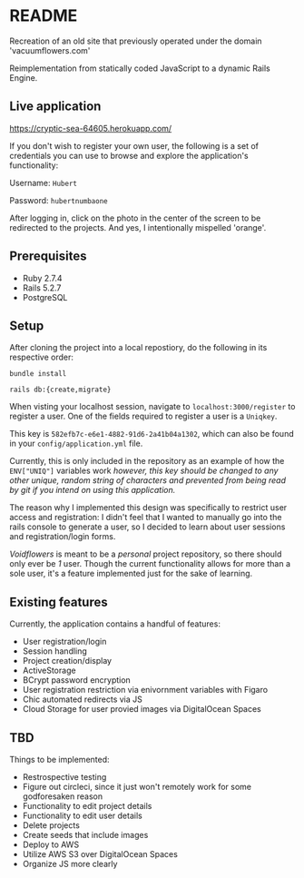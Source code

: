 # README

Recreation of an old site that previously operated under the domain 'vacuumflowers.com'

Reimplementation from statically coded JavaScript to a dynamic Rails Engine. 

## Live application

https://cryptic-sea-64605.herokuapp.com/

If you don't wish to register your own user, the following is a set of credentials you can use to browse and explore the application's functionality:

Username: `Hubert`

Password: `hubertnumbaone`


After logging in, click on the photo in the center of the screen to be redirected to the projects.
And yes, I intentionally mispelled 'orange'.


## Prerequisites
* Ruby 2.7.4
* Rails 5.2.7
* PostgreSQL


## Setup
After cloning the project into a local repostiory, do the following in its respective order:

`bundle install`

`rails db:{create,migrate}`

When visting your localhost session, navigate to `localhost:3000/register` to register a user. One of the fields required to register a user is a `Uniqkey`. 

This key is `582efb7c-e6e1-4882-91d6-2a41b04a1302`, which can also be found in your `config/application.yml` file. 

Currently, this is only included in the repository as an example of how the `ENV["UNIQ"]` variables work _however, this key should be changed to any other unique, random string of characters and prevented from being read by git if you intend on using this application._ 

The reason why I implemented this design was specifically to restrict user access and registration: I didn't feel that I wanted to manually go into the rails console to generate a user, so I decided to learn about user sessions and registration/login forms.

_Voidflowers_ is meant to be a _personal_ project repository, so there should only ever be _1_ user. Though the current functionality allows for more than a sole user, it's a feature implemented just for the sake of learning.


## Existing features
Currently, the application contains a handful of features:

  * User registration/login
  * Session handling
  * Project creation/display
  * ActiveStorage 
  * BCrypt password encryption
  * User registration restriction via enivornment variables with Figaro
  * Chic automated redirects via JS
  * Cloud Storage for user provied images via DigitalOcean Spaces 


## TBD
Things to be implemented:

  * Restrospective testing 
  * Figure out circleci, since it just won't remotely work for some godforesaken reason
  * Functionality to edit project details
  * Functionality to edit user details
  * Delete projects
  * Create seeds that include images
  * Deploy to AWS 
  * Utilize AWS S3 over DigitalOcean Spaces
  * Organize JS more clearly 
 
 
